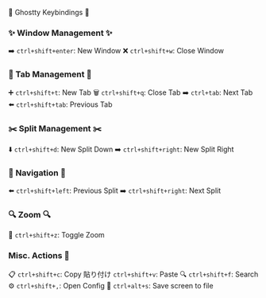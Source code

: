 👻 Ghostty Keybindings 👻

### ✨ Window Management ✨

➡️ `ctrl+shift+enter`: New Window
❌ `ctrl+shift+w`: Close Window

### 📂 Tab Management 📂

➕ `ctrl+shift+t`: New Tab
🗑️ `ctrl+shift+q`: Close Tab
➡️ `ctrl+tab`: Next Tab
⬅️ `ctrl+shift+tab`: Previous Tab

### ✂️ Split Management ✂️

⬇️ `ctrl+shift+d`: New Split Down
➡️ `ctrl+shift+right`: New Split Right

### 🧭 Navigation 🧭

⬅️ `ctrl+shift+left`: Previous Split
➡️ `ctrl+shift+right`: Next Split

### 🔍 Zoom 🔍

🔎 `ctrl+shift+z`: Toggle Zoom

### Misc. Actions 🚀

📋 `ctrl+shift+c`: Copy
貼り付け `ctrl+shift+v`: Paste
🔍 `ctrl+shift+f`: Search
⚙️ `ctrl+shift+,`: Open Config
💾 `ctrl+alt+s`: Save screen to file
